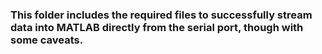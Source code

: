### This folder includes the required files to successfully stream data into MATLAB directly from the serial port, though with some caveats.

